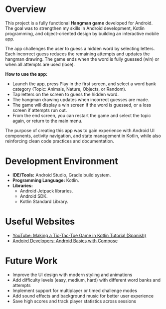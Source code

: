 # Overview

This project is a fully functional **Hangman game** developed for Android.  
The goal was to strengthen my skills in Android development, Kotlin programming, and object-oriented design by building an interactive mobile app.

The app challenges the user to guess a hidden word by selecting letters. Each incorrect guess reduces the remaining attempts and updates the hangman drawing. The game ends when the word is fully guessed (win) or when all attempts are used (lose).

**How to use the app:**
- Launch the app, press Play in the first screen, and select a word bank category (Topic: Animals, Nature, Objects, or Random).
- Tap letters on the screen to guess the hidden word.
- The hangman drawing updates when incorrect guesses are made.
- The game will display a win screen if the word is guessed, or a loss screen if attempts run out.
- From the end screen, you can restart the game and select the topic again, or return to the main menu.

The purpose of creating this app was to gain experience with Android UI components, activity navigation, and state management in Kotlin, while also reinforcing clean code practices and documentation.

# Development Environment

- **IDE/Tools:** Android Studio, Gradle build system.
- **Programming Language:** Kotlin.
- **Libraries:**
    - Android Jetpack libraries.
    - Android SDK.
    - Kotlin Standard Library.

# Useful Websites

* [YouTube: Making a Tic-Tac-Toe Game in Kotlin Tutorial (Spanish)](https://www.youtube.com/watch?v=1-GhC2HTJfA)
* [Andoird Developers: Android Basics with Compose](https://developer.android.com/courses/android-basics-compose/course)

# Future Work

* Improve the UI design with modern styling and animations
* Add difficulty levels (easy, medium, hard) with different word banks and attempts
* Implement support for multiplayer or timed challenge modes
* Add sound effects and background music for better user experience
* Save high scores and track player statistics across sessions
